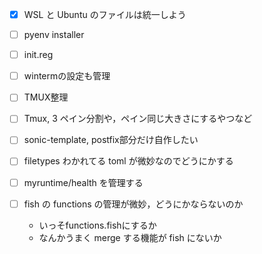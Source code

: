 
- [x] WSL と Ubuntu のファイルは統一しよう
- [ ] pyenv installer
- [ ] init.reg
- [ ] wintermの設定も管理

- [ ] TMUX整理
- [ ] Tmux, 3 ペイン分割や，ペイン同じ大きさにするやつなど

- [ ] sonic-template, postfix部分だけ自作したい
- [ ] filetypes わかれてる toml が微妙なのでどうにかする
- [ ] myruntime/health を管理する
- [ ] fish の functions の管理が微妙，どうにかならないのか
  - いっそfunctions.fishにするか
  - なんかうまく merge する機能が fish にないか

